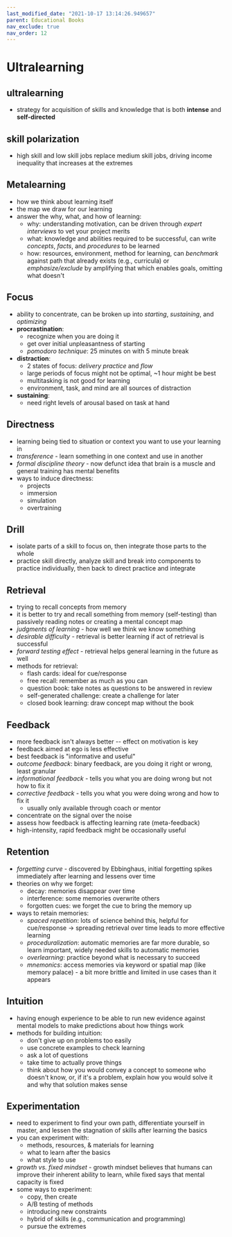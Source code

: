 ```yaml
---
last_modified_date: "2021-10-17 13:14:26.949657"
parent: Educational Books
nav_exclude: true
nav_order: 12
---
```


# Ultralearning

## ultralearning
- strategy for acquisition of skills and knowledge that is both **intense** and **self-directed**

## skill polarization
- high skill and low skill jobs replace medium skill jobs, driving income inequality that increases at the extremes

## Metalearning
- how we think about learning itself
- the map we draw for our learning
- answer the why, what, and how of learning:
  - why: understanding motivation, can be driven through *expert interviews* to vet your project merits
  - what: knowledge and abilities required to be successful, can write *concepts*, *facts*, and *procedures* to be learned
  - how: resources, environment, method for learning, can *benchmark* against path that already exists (e.g.,  curricula) or *emphasize/exclude* by amplifying that which enables goals, omitting what doesn't

## Focus
- ability to concentrate, can be broken up into *starting*, *sustaining*, and *optimizing*
- **procrastination**:
  - recognize when you are doing it
  - get over initial unpleasantness of starting
  - *pomodoro technique*: 25 minutes on with 5 minute break
- **distraction**:
  - 2 states of focus: *delivery practice* and *flow*
  - large periods of focus might not be optimal, ~1 hour might be best
  - multitasking is not good for learning
  - environment, task, and mind are all sources of distraction
- **sustaining**:
  - need right levels of arousal based on task at hand

## Directness
- learning being tied to situation or context you want to use your learning in
- *transference* - learn something in one context and use in another
- *formal discipline theory* - now defunct idea that brain is a muscle and general training has mental benefits
- ways to induce directness:
  - projects
  - immersion
  - simulation
  - overtraining

## Drill
- isolate parts of a skill to focus on, then integrate those parts to the whole
- practice skill directly, analyze skill and break into components to practice individually, then back to direct practice and integrate

## Retrieval
- trying to recall concepts from memory
- it is better to try and recall something from memory (self-testing) than passively reading notes or creating a mental concept map
- *judgments of learning* - how well we think we know something
- *desirable difficulty* - retrieval is better learning if act of retrieval is successful
- *forward testing effect* - retrieval helps general learning in the future as well
- methods for retrieval:
  - flash cards: ideal for cue/response
  - free recall: remember as much as you can
  - question book: take notes as questions to be answered in review
  - self-generated challenge: create a challenge for later
  - closed book learning: draw concept map without the book

## Feedback
- more feedback isn't always better -- effect on motivation is key
- feedback aimed at ego is less effective
- best feedback is "informative and useful"
- *outcome feedback*: binary feedback, are you doing it right or wrong, least granular
- *informational feedback* - tells you what you are doing wrong but not how to fix it
- *corrective feedback* - tells you what you were doing wrong and how to fix it
  - usually only available through coach or mentor
- concentrate on the signal over the noise
- assess how feedback is affecting learning rate (meta-feedback)
- high-intensity, rapid feedback might be occasionally useful

## Retention
- *forgetting curve* - discovered by Ebbinghaus, initial forgetting spikes immediately after learning and lessens over time
- theories on why we forget:
  - decay: memories disappear over time
  - interference: some memories overwrite others
  - forgotten cues: we forget the cue to bring the memory up
- ways to retain memories:
  - *spaced repetition*: lots of science behind this, helpful for cue/response -> spreading retrieval over time leads to more effective learning
  - *proceduralization*: automatic memories are far more durable, so learn important, widely needed skills to automatic memories
  - *overlearning*: practice beyond what is necessary to succeed
  - *mnemonics*: access memories via keyword or spatial map (like memory palace) - a bit more brittle and limited in use cases than it appears

## Intuition
- having enough experience to be able to run new evidence against mental models to make predictions about how things work
- methods for building intuition:
  - don't give up on problems too easily
  - use concrete examples to check learning
  - ask a lot of questions
  - take time to actually prove things
  - think about how you would convey a concept to someone who doesn't know, or, if it's a problem, explain how you would solve it and why that solution makes sense

## Experimentation
- need to experiment to find your own path, differentiate yourself in master, and lessen the stagnation of skills after learning the basics
- you can experiment with:
  - methods, resources, & materials for learning
  - what to learn after the basics
  - what style to use
- *growth vs. fixed mindset* - growth mindset believes that humans can improve their inherent ability to learn, while fixed says that mental capacity is fixed
- some ways to experiment:
  - copy, then create
  - A/B testing of methods
  - introducing new constraints
  - hybrid of skills (e.g., communication and programming)
  - pursue the extremes
